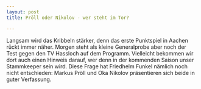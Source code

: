 ```yaml
---
layout: post
title: Pröll oder Nikolov - wer steht im Tor?

---
```


Langsam wird das Kribbeln stärker, denn das erste Punktspiel in Aachen rückt immer näher. Morgen steht als kleine Generalprobe aber noch der Test gegen den TV Hassloch auf dem Programm. Vielleicht bekommen wir dort auch einen Hinweis darauf, wer denn in der kommenden Saison unser Stammkeeper sein wird. Diese Frage hat Friedhelm Funkel nämlich noch nicht entschieden: Markus Pröll und Oka Nikolov präsentieren sich beide in guter Verfassung.


